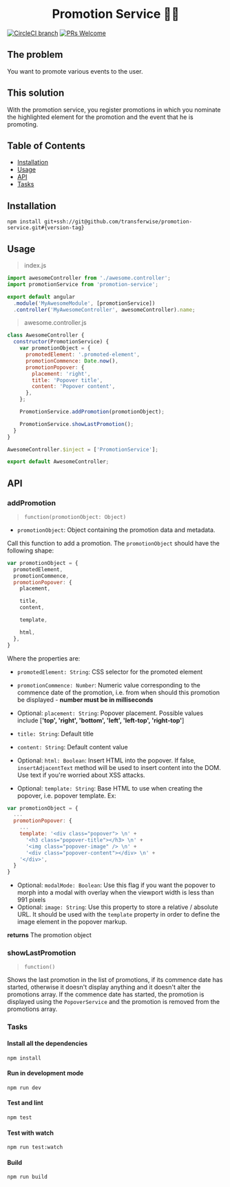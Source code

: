 <h1 align="center">
  Promotion Service 🍾💨
</h1>

[![CircleCI branch](https://img.shields.io/circleci/project/github/transferwise/promotion-service/master.svg?style=flat-square)]()
[![PRs Welcome](https://img.shields.io/badge/PRs-welcome-brightgreen.svg?style=flat-square)](http://makeapullrequest.com)

## The problem

You want to promote various events to the user.

## This solution

With the promotion service, you register promotions in which you nominate the highlighted element for the promotion and the event that he is promoting.

## Table of Contents
- [Installation](#installation)
- [Usage](#usage)
- [API](#api)
- [Tasks](#tasks)

## Installation

```
npm install git+ssh://git@github.com/transferwise/promotion-service.git#{version-tag}
```

## Usage

> index.js

```javascript
import awesomeController from './awesome.controller';
import promotionService from 'promotion-service';

export default angular
  .module('MyAwesomeModule', [promotionService])
  .controller('MyAwesomeController', awesomeController).name;
```

> awesome.controller.js

```javascript
class AwesomeController {
  constructor(PromotionService) {
    var promotionObject = {
      promotedElement: '.promoted-element',
      promotionCommence: Date.now(),
      promotionPopover: {
        placement: 'right',
        title: 'Popover title',
        content: 'Popover content',
      },
    };

    PromotionService.addPromotion(promotionObject);

    PromotionService.showLastPromotion();
  }
}

AwesomeController.$inject = ['PromotionService'];

export default AwesomeController;

```

## API

### addPromotion

> `function(promotionObject: Object)`

- `promotionObject`: Object containing the promotion data and metadata.

Call this function to add a promotion. The `promotionObject` should have the following shape:

```javascript
var promotionObject = {
  promotedElement,
  promotionCommence,
  promotionPopover: {
    placement,

    title,
    content,

    template,

    html,
  },
}
```

Where the properties are:

- `promotedElement: String`: CSS selector for the promoted element
- `promotionCommence: Number`: Numeric value corresponding to the commence date of the promotion, i.e. from when should this promotion be displayed - **number must be in milliseconds**

- Optional: `placement: String`: Popover placement. Possible values include [**'top', 'right', 'bottom', 'left', 'left-top', 'right-top'**]
- `title: String`: Default title
- `content: String`: Default content value

- Optional: `html: Boolean`: Insert HTML into the popover. If false, `insertAdjacentText` method will be used to insert content into the DOM. Use text if you're worried about XSS attacks.
- Optional: `template: String`: Base HTML to use when creating the popover, i.e. popover template. Ex:

```javascript
var promotionObject = {
  ...
  promotionPopover: {
    ...
    template: '<div class="popover"> \n' +
      '<h3 class="popover-title"></h3> \n' +
      '<img class="popover-image" /> \n' +
      '<div class="popover-content"></div> \n' +
    '</div>',
  }
}
```

- Optional: `modalMode: Boolean`: Use this flag if you want the popover to morph into a modal with overlay when the viewport width is less than 991 pixels
- Optional: `image: String`: Use this property to store a relative / absolute URL. It should be used with the `template` property in order to define the image element in the popover markup.

**returns** The promotion object

### showLastPromotion

> `function()`

Shows the last promotion in the list of promotions, if its commence date has started, otherwise it doesn't display anything and it doesn't alter the promotions array. If the commence date has started, the promotion is displayed using the `PopoverService` and the promotion is removed from the promotions array.

### Tasks

#### Install all the dependencies

```
npm install
```

#### Run in development mode

```
npm run dev
```

#### Test and lint

```
npm test
```

#### Test with watch

```
npm run test:watch
```

#### Build

```
npm run build
```
